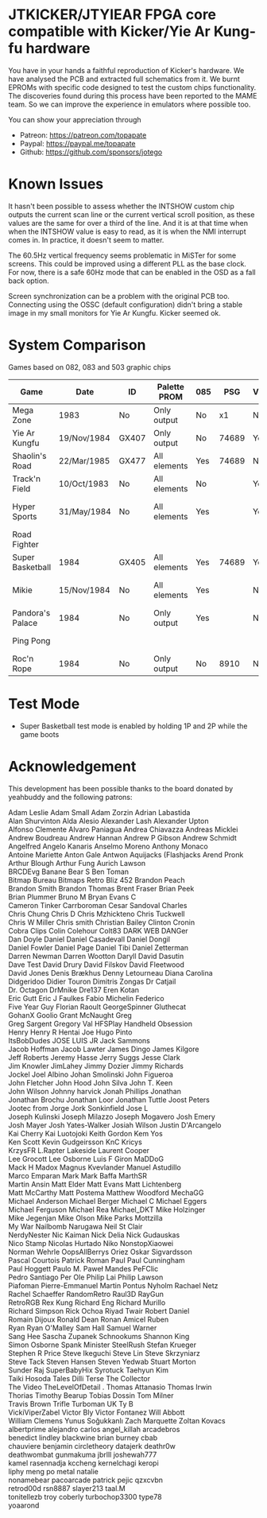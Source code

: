 # JTKICKER/JTYIEAR FPGA core compatible with Kicker/Yie Ar Kung-fu hardware

You have in your hands a faithful reproduction of Kicker's hardware. We have analysed the PCB and extracted full schematics from it. We burnt EPROMs with specific code designed to test the custom chips functionality. The discoveries found during this process have been reported to the MAME team. So we can improve the experience in emulators where possible too.

You can show your appreciation through
* Patreon: https://patreon.com/topapate
* Paypal: https://paypal.me/topapate
* Github: https://github.com/sponsors/jotego

# Known Issues

It hasn't been possible to assess whether the INTSHOW custom chip outputs the current scan line or the current vertical scroll position, as these values are the same for over a third of the line. And it is at that time when when the INTSHOW value is easy to read, as it is when the NMI interrupt comes in. In practice, it doesn't seem to matter.

The 60.5Hz vertical frequency seems problematic in MiSTer for some screens. This could be improved using a different PLL as the base clock. For now, there is a safe 60Hz mode that can be enabled in the OSD as a fall back option.

Screen synchronization can be a problem with the original PCB too. Connecting using the OSSC (default configuration) didn't bring a stable image in my small monitors for Yie Ar Kungfu. Kicker seemed ok.

# System Comparison

Games based on 082, 083 and 503 graphic chips

Game            | Date       | ID  | Palette PROM  | 085 | PSG  | VLM5030  | Sch                         | eBay price    |     YT views      |
----------------|------------|-----|---------------|-----|------|----------|-----------------------------|---------------|-------------------| 
Mega Zone       |       1983 | No  |  Only output  | No  | x1   | No       | Yes, only 083               |25€            |10.614(2016)       |
Yie Ar Kungfu   |19/Nov/1984 |GX407|  Only output  | No  | 74689| Yes      | Yes, only 082,083           |15€ cart       |3.6 M (2013) NES   |
Shaolin's Road  |22/Mar/1985 |GX477| All elements  | Yes | 74689| No       | Yes                         |97.13€         |27.664(2018)       |
Track'n Field   |10/Oct/1983 | No  | All elements  | No  |      | Yes      | Partial-Blurred             |7 a 60€ cart   |2.7 M (2015) NES   |
Hyper Sports    |31/May/1984 | No  | All elements  | Yes |      | Yes      | Yes blurred,with labels     |80€            |41.562(2012)       |
Road Fighter    |            |     |               |     |      |          | No                          |15 a 70€ cart  |4 M (2010) NES     |
Super Basketball|       1984 |GX405| All elements  | Yes | 74689| Yes      | Yes,with labels             |159€           |23.494 (2014)      |
Mikie           |15/Nov/1984 | No  | All elements  | Yes |      | No       | Yes,with labels, small      |11€     cart   |50.381 (2010)      |
Pandora's Palace|       1984 | No  | Only output   | Yes |      | No       | Yes,with labels             |      €        |14.167 (2010)      |
Ping Pong       |            |     |               |     |      |          | No                          |60€            |8.530 (2012) NES   |
Roc'n Rope      |       1984 | No  | Only output   | No  | 8910 | No       | Yes, only 082,083           |350€PCB 50€cart|43.873 (2011)      |

# Test Mode

* Super Basketball test mode is enabled by holding 1P and 2P while the game boots

# Acknowledgement

This development has been possible thanks to the board donated by yeahbuddy and the following patrons:

Adam Leslie          Adam Small           Adam Zorzin          Adrian Labastida    
Alan Shurvinton      Alda Alesio          Alexander Lash       Alexander Upton     
Alfonso Clemente     Alvaro Paniagua      Andrea Chiavazza     Andreas Micklei     
Andrew Boudreau      Andrew Hannan        Andrew P Gibson      Andrew Schmidt      
Angelfred            Angelo Kanaris       Anselmo Moreno       Anthony Monaco      
Antoine Mariette     Anton Gale           Antwon               Aquijacks (Flashjacks
Arend Pronk          Arthur Blough        Arthur Fung          Aurich Lawson       
BRCDEvg              Banane               Bear S               Ben Toman           
Bitmap Bureau        Bitmaps Retro        Bliz 452             Brandon Peach       
Brandon Smith        Brandon Thomas       Brent Fraser         Brian Peek          
Brian Plummer        Bruno M              Bryan Evans          C                   
Cameron Tinker       Carrboroman          Cesar Sandoval       Charles             
Chris Chung          Chris D              Chris Mzhickteno     Chris Tuckwell      
Chris W Miller       Chris smith          Christian Bailey     Clinton Cronin      
Cobra Clips          Colin Colehour       Colt83               DARK WEB DANGer     
Dan Doyle            Daniel               Daniel Casadevall    Daniel Dongil       
Daniel Fowler        Daniel Page          Daniel Tibi          Daniel Zetterman    
Darren Newman        Darren Wootton       Daryll David         Dasutin             
Dave Test            David Drury          David Filskov        David Fleetwood     
David Jones          Denis Brækhus        Denny Letourneau     Diana Carolina      
Didgeridoo           Didier Touron        Dimitris Zongas      Dr Catjail          
Dr. Octagon          DrMnike              Dre137               Eren Kotan          
Eric Gutt            Eric J Faulkes       Fabio Michelin       Federico            
Five Year Guy        Florian Raoult       GeorgeSpinner        Gluthecat           
GohanX               Goolio               Grant McNaught       Greg                
Greg Sargent         Gregory Val          HFSPlay              Handheld Obsession  
Henry                Henry R              Hentai Joe           Hugo Pinto          
ItsBobDudes          JOSE LUIS            JR                   Jack Sammons        
Jacob Hoffman        Jacob Lawter         James Dingo          James Kilgore       
Jeff Roberts         Jeremy Hasse         Jerry Suggs          Jesse Clark         
Jim Knowler          JimLahey             Jimmy Dozier         Jimmy Richards      
Jockel               Joel Albino          Johan Smolinski      John Figueroa       
John Fletcher        John Hood            John Silva           John T. Keen        
John Wilson          Johnny harvick       Jonah Phillips       Jonathan            
Jonathan Brochu      Jonathan Loor        Jonathan Tuttle      Joost Peters        
Jootec from          Jorge                Jork Sonkinfield     Jose L              
Joseph Kulinski      Joseph Milazzo       Joseph Mogavero      Josh Emery          
Josh Mayer           Josh Yates-Walker    Josiah Wilson        Justin D'Arcangelo  
Kai Cherry           Kai Luotojoki        Keith Gordon         Kem Yos             
Ken Scott            Kevin Gudgeirsson    KnC                  Kricys              
KrzysFR              L.Rapter             Lakeside             Laurent Cooper      
Lee Grocott          Lee Osborne          Luis F Giron         MaDDoG              
Mack H               Madox                Magnus Kvevlander    Manuel Astudillo    
Marco Emparan        Mark                 Mark Baffa           MarthSR             
Martin Ansin         Matt Elder           Matt Evans           Matt Lichtenberg    
Matt McCarthy        Matt Postema         Matthew Woodford     MechaGG             
Michael Anderson     Michael Berger       Michael C            Michael Eggers      
Michael Ferguson     Michael Rea          Michael_DKT          Mike Holzinger      
Mike Jegenjan        Mike Olson           Mike Parks           Mottzilla           
My War               Nailbomb             Narugawa             Neil St Clair       
NerdyNester          Nic Kaiman           Nick Delia           Nick Gudauskas      
Nico Stamp           Nicolas Hurtado      Niko                 NonstopXiaowei      
Norman Wehrle        OopsAllBerrys        Oriez                Oskar Sigvardsson   
Pascal Courtois      Patrick Roman        Paul                 Paul Cunningham     
Paul Hoggett         Paulo M.             Paweł Mandes         PeFClic             
Pedro Santiago       Per Ole              Philip Lai           Philip Lawson       
Piafoman             Pierre-Emmanuel Martin Pontus Nyholm        Rachael Netz        
Rachel Schaeffer     RandomRetro          Raul3D               RayGun              
RetroRGB             Rex Kung             Richard Eng          Richard Murillo     
Richard Simpson      Rick Ochoa           Riyad Twair          Robert Daniel       
Romain Dijoux        Ronald Dean          Ronan Amicel         Ruben               
Ryan                 Ryan O'Malley        Sam Hall             Samuel Warner       
Sang Hee             Sascha Zupanek       Schnookums           Shannon King        
Simon Osborne        Spank Minister       SteelRush            Stefan Krueger      
Stephen R Price      Steve Ikeguchi       Steve Lin            Steve Skrzyniarz    
Steve Tack           Steven Hansen        Steven Yedwab        Stuart Morton       
Sunder Raj           SuperBabyHix         Syrotuck             Taehyun Kim         
Taiki Hosoda         Tales Dilli          Terse                The Collector       
The Video            TheLevelOfDetail .   Thomas Attanasio     Thomas Irwin        
Thorias              Timothy Bearup       Tobias Dossin        Tom Milner          
Travis Brown         Trifle               Turboman UK          Ty B                
VickiViperZabel      Victor Bly           Victor Fontanez      Will Abbott         
William Clemens      Yunus Soğukkanlı     Zach Marquette       Zoltan Kovacs       
albertprime          alejandro carlos     angel_killah         arcadebros          
benedict lindley     blackwine            brian burney         cbab                
chauviere benjamin   circletheory         datajerk             deathr0w            
deathwombat          gunmakuma            jbrlll               joshewah777         
kamel rasennadja     kccheng              kernelchagi          keropi              
liphy                meng po              metal                natalie             
nonamebear           pacoarcade           patrick pejic        qzxcvbn             
retrod00d            rsn8887              slayer213            taal.M              
tonitellezb          troy coberly         turbochop3300        type78              
yoaarond             
